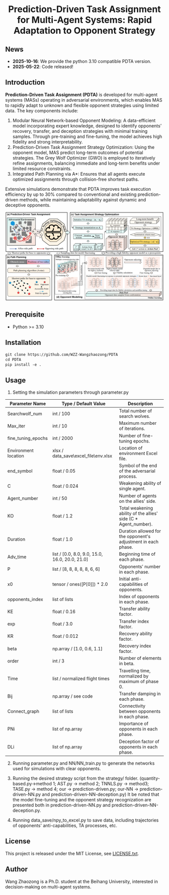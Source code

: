 <div align="center">

# Prediction-Driven Task Assignment for Multi-Agent Systems: Rapid Adaptation to Opponent Strategy

</div>

## News

- **2025-10-16**: We provide the python 3.10 compatible PDTA version.
- **2025-05-22**: Code released!

## Introduction
**Prediction-Driven Task Assignment (PDTA)** is developed for multi-agent systems (MASs) operating in adversarial environments, which enables MAS to rapidly adapt to unknown and flexible opponent strategies using limited data.
The key components include:
1. Modular Neural Network-based Opponent Modeling:
A data-efficient model incorporating expert knowledge, designed to identify opponents’ recovery, transfer, and deception strategies with minimal training samples.
Through pre-training and fine-tuning, the model achieves high fidelity and strong interpretability.
2. Prediction-Driven Task Assignment Strategy Optimization:
Using the opponent model, MAS predict long-term outcomes of potential strategies.
The Grey Wolf Optimizer (GWO) is employed to iteratively refine assignments, balancing immediate and long-term benefits under limited resource constraints.
3. Integrated Path Planning via A*:
Ensures that all agents execute optimized assignments through collision-free shortest paths. 

Extensive simulations demonstrate that PDTA improves task execution efficiency by up to 30% compared to conventional and existing prediction-driven methods, while maintaining adaptability against dynamic and deceptive opponents. 

![](./img/method.png)

## Prerequisite
- Python >= 3.10

## Installation

```
git clone https://github.com/WZZ-Wangzhaozong/PDTA
cd PDTA
pip install -e .  
```

## Usage
1. Setting the simulation parameters through parameter.py

| Parameter Name       | Type / Default Value                 | Description |
|---------------------|-------------------------------------|-------------|
| Searchwolf_num       | int / 100                           | Total number of search wolves. |
| Max_iter             | int / 10                            | Maximum number of iterations. |
| fine_tuning_epochs   | int / 2000                          | Number of fine-tuning epochs. |
| Environment location | xlsx / data_save\excel_file\env.xlsx | Location of environment Excel file. |
| end_symbol           | float / 0.05                        | Symbol of the end of the adversarial process. |
| C                    | float / 0.024                        | Weakening ability of single agent. |
| Agent_number         | int / 50                             | Number of agents on the allies' side. |
| KO                   | float / 1.2                          | Total weakening ability of the allies' side (C * Agent_number). |
| Duration             | float / 1.0                          | Duration allowed for the opponent's adjustment in each phase. |
| Adv_time             | list / [0.0, 8.0, 9.0, 15.0, 16.0, 20.0, 21.0] | Beginning time of each phase. |
| P                    | list / [8, 8, 8, 8, 8, 6, 6]        | Opponents' number in each phase. |
| x0                   | tensor / ones([P[0]]) * 2.0        | Initial anti-capabilities of opponents. |
| opponents_index      | list of lists                        | Index of opponents in each phase. |
| KE                   | float / 0.16                         | Transfer ability factor. |
| exp                  | float / 3.0                           | Transfer index factor. |
| KR                   | float / 0.012                        | Recovery ability factor. |
| beta                 | np.array / [1.0, 0.6, 1.1]          | Recovery index factor. |
| order                | int / 3                              | Number of elements in beta. |
| Time                 | list / normalized flight times       | Travelling time, normalized by maximum of phase 0. |
| Bij                  | np.array / see code                  | Transfer damping in each phase. |
| Connect_graph        | list of lists                        | Connectivity between opponents in each phase. |
| PNi                  | list of np.array                     | Importance of opponents in each phase. |
| DLi                  | list of np.array                     | Deception factor of opponents in each phase. |

2. Running parameter.py and NN/NN_train.py to generate the networks used for simulations with clear opponents. 

3. Running the desired strategy script from the strategy/ folder. 
    (quantity-based.py->method 1; AST.py -> method 2; TNNLS.py -> method3; TASE.py -> method 4; our -> prediction-driven.py; our-NN -> prediction-driven-NN.py and  prediction-driven-NN-deception.py)
    It be noted that the model fine-tuning and the opponent strategy recognization are presented both in prediction-driven-NN.py and prediction-driven-NN-deception.py.

4. Running data_save/npy_to_excel.py to save data, including trajectories of opponents' anti-capabilities, TA processes, etc. 
   
## License
This project is released under the MIT License, see [LICENSE.txt](LICENSE.txt).



## Author
Wang Zhaozong is a Ph.D. student at the Beihang University, interested in decision-making on multi-agent systems. 